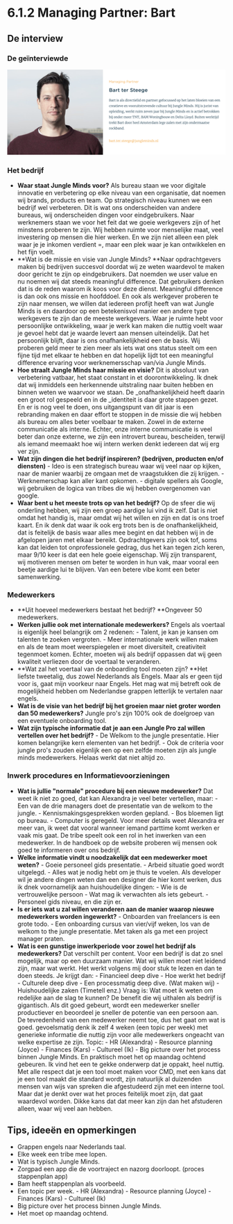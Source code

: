 # 6.1.2 Managing Partner: Bart

## De interview

### De geïnterviewde

![Bart ter Steege](../../.gitbook/assets/managing-partner_bart.png)

### Het bedrijf

* **Waar staat Jungle Minds voor?** Als bureau staan we voor digitale innovatie en verbetering op elke niveau van een organisatie, dat noemen wij brands, products en team. Op strategisch niveau kunnen we een bedrijf wel verbeteren. Dit is wat ons onderscheiden van andere bureaus, wij onderscheiden dingen voor eindgebruikers. Naar werknemers staan we voor het feit dat we goeie werkgevers zijn of het minstens proberen te zijn. Wij hebben ruimte voor menselijke maat, veel investering op mensen die hier werken. En we zijn niet alleen een plek waar je je inkomen verdient =, maar een plek waar je kan ontwikkelen en het fijn voelt. 
* **Wat is de missie en visie van Jungle Minds? **Naar opdrachtgevers maken bij bedrijven succesvol doordat wij ze weten waardevol te maken door gericht te zijn op eindgebruikers. Dat noemden we user value en nu noemen wij dat steeds meaningful difference. Dat gebruikers denken dat is de reden waarom ik koos voor deze dienst. Meaningful difference is dan ook ons missie en hoofddoel. En ook als werkgever proberen te zijn naar mensen, we willen dat iedereen profijt heeft van wat Jungle Minds is en daardoor op een betekenisvol manier een andere type werkgevers te zijn dan de meeste werkgevers. Waar je ruimte hebt voor persoonlijke ontwikkeling, waar je werk kan maken die nuttig voelt waar je gevoel hebt dat je waarde levert aan mensen uiteindelijk. Dat het persoonlijk blijft, daar is ons onafhankelijkheid een de basis. Wij proberen geld meer te zien meer als iets wat ons status steelt om een fijne tijd met elkaar te hebben en dat hopelijk lijdt tot een meaningful difference ervaring voor werknemersschap van/via Jungle Minds. 
* **Hoe straalt Jungle Minds haar missie en visie?** Dit is absoluut van verbetering vatbaar, het staat constant in et doorontwikkeling. Ik dnek dat wij inmiddels een herkennende uitstraling naar buiten hebben en binnen weten we waarvoor we staan. De _onafhankelijkheid heeft daarin een groot rol gespeeld en in de _identiteit is daar grote stappen gezet. En er is nog veel te doen, ons uitgangspunt van dit jaar is een rebranding maken en daar effort te stoppen in de missie die wij hebben als bureau om alles beter voelbaar te maken. Zowel in de externe communicatie als interne. Echter, onze interne communicatie is veel beter dan onze externe, we zijn een introvert bureau, bescheiden, terwijl als iemand meemaakt hoe wij intern werken denkt iedereen dat wij erg ver zijn. 
* **Wat zijn dingen die het bedrijf inspireren? \(bedrijven, producten en/of diensten\)** - Ideo is een strategisch bureau waar wij veel naar op kijken, naar de manier waarbij ze omgaan met de vraagstukken die zij krijgen. - Werknemerschap kan aller kant opkomen. - digitale spellers als Google, wij gebruiken de logica van tribes die wij hebben overgenomen van google. 
* **Waar bent u het meeste trots op van het bedrijf?** Op de sfeer die wij onderling hebben, wij zijn een groep aardige lui vind ik zelf. Dat is niet omdat het handig is, maar omdat wij het willen en zijn en dat is ons troef kaart. En ik denk dat waar ik ook erg trots ben is de onafhankelijkheid, dat is feitelijk de basis waar alles mee begint en dat hebben wij in de afgelopen jaren met elkaar bereikt. Opdrachtgevers zijn ook tof, soms kan dat leiden tot onprofessionele gedrag, dus het kan tegen zich keren, maar 9/10 keer is dat een hele goeie eigenschap. Wij zijn transparent, wij motiveren mensen om beter te worden in hun vak, maar vooral een beetje aardige lui te blijven. Van een betere vibe komt een beter samenwerking. 

### Medewerkers

* **Uit hoeveel medewerkers bestaat het bedrijf? **Ongeveer 50 medewerkers. 
* **Werken jullie ook met internationale medewerkers?** Engels als voertaal is eigenlijk heel belangrijk om 2 redenen: - Talent, je kan je kansen om talenten te zoeken vergroten.  - Meer internationale werk willen maken en als de team moet weerspiegelen er moet diversiteit, creativiteit tegenmoet komen. Echter, moeten wij als bedrijf oppassen dat wij geen kwaliteit verliezen door de voertaal te veranderen. 
* **Wat zal het voertaal van de onboarding tool moeten zijn? **Het liefste tweetalig, dus zowel Nederlands als Engels. Maar als er geen tijd voor is, gaat mijn voorkeur naar Engels. Het mag wat mij betreft ook de mogelijkheid hebben om Nederlandse grappen letterlijk te vertalen naar engels.  
* **Wat is de visie van het bedrijf bij het groeien maar niet groter worden dan 50 medewerkers?** Jungle pro's zijn 100% ook de doelgroep van een eventuele onboarding tool.  
* **Wat zijn typische informatie dat je aan een Jungle Pro zal willen vertellen over het bedrijf?** - De Welkom to the jungle presentatie. Hier komen belangrijke kern elementen van het bedrijf.  - Ook de criteria voor jungle pro's zouden eigenlijk een op een zelfde moeten zijn als jungle minds medewerkers. Helaas werkt dat niet altijd zo. 

### Inwerk procedures en Informatievoorzieningen

* **Wat is jullie "normale" procedure bij een nieuwe medewerker?** Dat weet ik niet zo goed, dat kan Alexandra je veel beter vertellen, maar:  - Een van de drie managers doet de presentatie van de welkom to the jungle. - Kennismakingsgesprekken worden gepland. - Bos bloemen ligt op bureau. - Computer is geregeld. Voor meer details weet Alexandra er meer van, ik weet dat vooral wanneer iemand parttime komt werken er vaak mis gaat. De tribe speelt ook een rol in het inwerken van een medewerker. In de handboek op de website proberen wij mensen ook goed te informeren over ons bedrijf. 
* **Welke informatie vindt u noodzakelijk dat een medewerker moet weten?** - Goeie personeel gids presentatie. - Arbeid situatie goed wordt uitgelegd. - Alles wat je nodig hebt om je thuis te voelen.  Als developer wil je andere dingen weten dan een designer die hier komt werken, dus ik dnek voornamelijk aan huishoudelijke dingen: - Wie is de vertrouwelijke persoon - Wat mag ik verwachten als iets gebeurt. - Personeel gids niveau, en die zijn er.  
* **Is er iets wat u zal willen veranderen aan de manier waarop nieuwe medewerkers worden ingewerkt?** - Onboarden van freelancers is een grote todo. - Een onboarding cursus van vier/vijf weken, los van de welkom to the jungle presentatie. Met taken als ga met een project manager praten. 
* **Wat is een gunstige inwerkperiode voor zowel het bedrijf als medewerkers?** Dat verschilt per content. Voor een bedrijf is dat zo snel mogelijk, maar op een duurzaam manier.  Wat wij willen moet niet leidend zijn, maar wat werkt. Het werkt volgens mij door stuk te lezen en dan te doen steeds. Je krijgt dan:  - Financieel deep dive - Hoe werkt het bedrijf - Culturele deep dive - Een processmatig deep dive. \(Wat maken wij\) - Huishoudelijke zaken \(Timetell enz.\) Vraag is: Wat moet ik weten om redelijke aan de slag te kunnen? De benefit die wij uithalen als bedrijf is gigantisch. Als dit goed gebeurt, wordt een medewerker sneller productiever en beoordeel je sneller de potentie van een persoon aan. De tevredenheid van een medewerker neemt toe, dus het gaat om wat is goed. gevoelsmatig denk ik zelf 4 weken \(een topic per week\) met generieke informatie die nuttig zijn voor alle medewerkers ongeacht van welke expertise ze zijn.  Topic:  - HR \(Alexandra\) - Resource planning \(Joyce\) - Finances \(Kars\) - Cultureel \(Ik\) - Big picture over het process binnen Jungle Minds. En praktisch moet het op maandag ochtend gebeuren.   Ik vind het een te gekke onderwerp dat  je oppakt, heel nuttig. Met alle respect dat je een tool moet maken voor CMD, met een kans dat je een tool maakt die standard wordt, zijn natuurlijk al duizenden mensen van wijs van spreken die afgestudeerd zijn met een interne tool. Maar dat je denkt over wat het proces feitelijk moet zijn, dat gaat waardevol worden. Dikke kans dat dat meer kan zijn dan het afstuderen alleen, waar wij veel aan hebben. 

## Tips, ideeën en opmerkingen

* Grappen engels naar Nederlands taal.
* Elke week een tribe mee lopen.
* Wat is typisch Jungle Minds.
* Zorgpad een app die de voortraject en nazorg doorloopt. \(proces stappenplan app\)
* Bam heeft stappenplan als voorbeeld.
* Een topic per week. - HR \(Alexandra\) - Resource planning \(Joyce\) - Finances \(Kars\) - Cultureel \(Ik\)
* Big picture over het process binnen Jungle Minds.
* Het moet op maandag ochtend.

